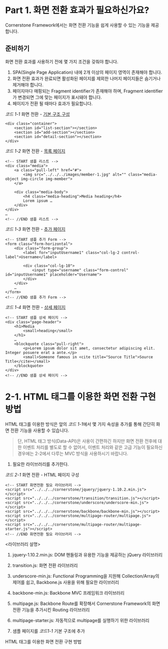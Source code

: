 # Part 1. 화면 전환 효과가 필요하신가요?

Cornerstone Framework에서는 화면 전환 기능을 쉽게 사용할 수 있는 기능을 제공합니다.

## 준비하기
화면 전환 효과를 사용하기 전에 몇 가지 조건을 갖춰야 합니다.

1. SPA(Single Page Application) 내에 2개 이상의 페이지 영역이 존재해야 합니다.
2. 화면 전환 효과가 완료되면 활성화된 페이지를 제외한 나머지 페이지들은 숨기거나 제거해야 합니다.
3. 페이지마다 매핑되는 Fragment identifier가 존재해야 하며, Fragment identifier가 변경되면 그에 맞는 페이지가 표시돼야 합니다.
4. 페이지가 전환 될 때마다 효과가 필요합니다.

*코드 1-1* 화면 전환 - [기본 구조 구성]()
```
<div class="container">
    <section id="list-section"></section>
    <section id="add-section"></section>
    <section id="detail-section"></section>
</div>
```

*코드 1-2* 화면 전환 - [목록 페이지]()
```
<!-- START 샘플 리스트 -->
<div class="media">
    <a class="pull-left" href="#">
        <img src="../../../images/member-1.jpg" alt="" class="media-object img-circle img-member">
    </a>

    <div class="media-body">
        <h4 class="media-heading">Media heading</h4>
        Lorem ipsum …
    </div>
</div>
…
<!-- //END 샘플 리스트 -->
```

*코드 1-3* 화면 전환 -  [추가 페이지]()
```
<!-- START 샘플 추가 Form -->
<form class="form-horizontal">
    <div class="form-group">
        <label for="inputUsername1" class="col-lg-2 control-label">Username</label>

        <div class="col-lg-10">
            <input type="username" class="form-control" id="inputUsername1" placeholder="Username">
        </div>
    </div>
	…
</form>
<!-- //END 샘플 추가 Form -->
```

*코드 1-4* 화면 전환 -  [상세 페이지]()
```
<!-- START 샘플 상세 페이지 -->
<div class="page-header">
    <h1>Media
        <small>heading</small>
    </h1>
    …
    <blockquote class="pull-right">
        <p>Lorem ipsum dolor sit amet, consectetur adipiscing elit. Integer posuere erat a ante.</p>
        <small>Someone famous in <cite title="Source Title">Source Title</cite></small>
    </blockquote>
</div>
<!-- //END 샘플 상세 페이지 -->
```

# 2-1. HTML 태그를 이용한 화면 전환 구현 방법

HTML 태그를 이용한 방식은 앞의 *코드 1-1*에서 몇 가지 속성을 추가를 통해 간단히 화면 전환 기능을 사용할 수 있습니다.

> 단, HTML 태그 방식(Data-API)은 사용이 간편하긴 하지만 화면 전환 전후에 대한 이벤트 처리를 별도로 할 수 없어서,
이벤트 처리와 같은 고급 기능이 필요하신 경우에는 2-2에서 다루는 MVC 방식을 사용하시기 바랍니다.

1. 필요한 라이브러리를 추가한다.

*코드 2-1* 화면 전환 - HTML 페이지 구성
```
<!-- START 화면전환 필요 라이브러리 -->
<script src="../../../cornerstone/jquery/jquery-1.10.2.min.js"></script>
<script src="../../../cornerstone/transition/transition.js"></script>
<script src="../../../cornerstone/underscore/underscore-min.js"></script>
<script src="../../../cornerstone/backbone/backbone-min.js"></script>
<script src="../../../cornerstone/multipage-router/multipage.js"></script>
<script src="../../../cornerstone/multipage-router/multipage-starter.js"></script>
<!-- //END 화면전환 필요 라이브러리 -->
```

<라이브러리 설명>
1. jquery-1.10.2.min.js: DOM 핸들링과 유용한 기능을 제공하는 jQuery 라이브러리
2. transition.js: 화면 전환 라이브러리
3. underscore-min.js: Functional Programming을 지원해 Collection/Array의 제어를 쉽고, Backbone.js 사용을 위해 필요한 라이브러리
4. backbone-min.js: Backbone MVC 프레임워크 라이브러리
5. multipage.js: Backbone Route를 확장해서 Cornerstone Framework의 화면 전환 기능을 추가시킨 Routing 라이브러리
6. multipage-starter.js: 자동적으로 multipage를 실행하기 위한 라이브러리

2. 샘플 페이지를 *코드1-1* 기본 구조에 추가


HTML 태그를 이용한 화면 전환 구현 방법